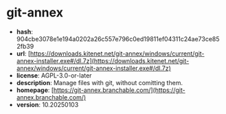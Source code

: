 # git-annex

- **hash**: 904cbe3078e1e194a0202a26c557e796c0ed19811ef04311c24ae73ce852fb39
- **url**: [https://downloads.kitenet.net/git-annex/windows/current/git-annex-installer.exe#/dl.7z](https://downloads.kitenet.net/git-annex/windows/current/git-annex-installer.exe#/dl.7z)
- **license**: AGPL-3.0-or-later
- **description**: Manage files with git, without comitting them.
- **homepage**: [https://git-annex.branchable.com/](https://git-annex.branchable.com/)
- **version**: 10.20250103

